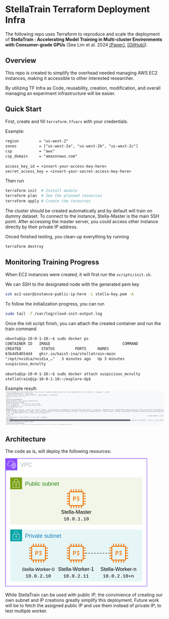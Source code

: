 # StellaTrain Terraform Deployment Infra

The following repo uses Terraform to reproduce and scale the deployment of **StellaTrain : Accelerating Model Training in Multi-cluster Environments with Consumer-grade GPUs** (See Lim et al. 2024 [[Paper]](https://dl.acm.org/doi/10.1145/3651890.3672228), [[GitHub]](https://github.com/kaist-ina/stellatrain)). 


## Overview

This repo is created to simplify the overhead needed managing AWS EC2 instances, making it accessible to other interested researcher.

By utilizing TF Infra as Code, reusability, creation, modification, and overall managing an experiment infrastructure will be easier.



## Quick Start

First, create and fill `terraform.tfvars` with your credentials.

Example:
```
region         = "us-west-2"
zones          = ["us-west-2a", "us-west-2b", "us-west-2c"]
csp            = "aws"
csp_domain     = "amazonaws.com"

access_key_id = <insert-your-access-key-here>
secret_access_key = <insert-your-secret-access-key-here>

```

Then run
```bash
terraform init  # Install module
terraform plan  # See the planned resources
terraform apply # Create the resources
```

The cluster should be created automatically and by default will train on dummy dataset. To connect to the instance, Stella-Master is the main SSH point.
After accessing the master server, you could access other instance directly by their private IP address.

Onced finished testing, you clean-up everything by running
```bash
terraform destroy
```

## Monitoring Training Progress
When EC2 instances were created, it will first run the `scripts/init.sh`.

We can SSH to the designated node with the generated pem key
```bash
ssh ec2-user@instance-public-ip-here -i stella-key.pem -A
```

To follow the initialization progress, you can run
```bash
sudo tail -f /var/log/cloud-init-output.log
```

Once the init script finish, you can attach the created container and run the train command
```
ubuntu@ip-10-0-1-10:~$ sudo docker ps
CONTAINER ID   IMAGE                                COMMAND                  CREATED         STATUS         PORTS     NAMES
63b4d5d65dd4   ghcr.io/kaist-ina/stellatrain:main   "/opt/nvidia/nvidia_…"   3 minutes ago   Up 3 minutes             suspicious_mcnulty

ubuntu@ip-10-0-1-10:~$ sudo docker attach suspicious_mcnulty
stellatrain@ip-10-0-1-10:~/explore-dp$
```

Example result:
![Result image](img/sample.png)


## Architecture
The code as is, will deploy the following resources:



![Architecture image](img/Stella.drawio.png)

While StellaTrain can be used with public IP, the convinience of creating our own subnet and IP creations greatly simplify this deployment. Future work will be to fetch the assigned public IP and use them instead of private IP; to test multiple worker.